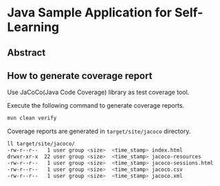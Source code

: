 # Java Sample Application for Self-Learning

## Abstract

## How to generate coverage report

Use JaCoCo(Java Code Coverage) library as test coverage tool.

Execute the following command to generate coverage reports.

```bash
mvn clean verify
```

Coverage reports are generated in `target/site/jacoco` directory.

```bash
ll target/site/jacoco/
-rw-r--r--   1 user group <size>  <time_stamp> index.html
drwxr-xr-x  22 user group <size>  <time_stamp> jacoco-resources
-rw-r--r--   1 user group <size>  <time_stamp> jacoco-sessions.html
-rw-r--r--   1 user group <size>  <time_stamp> jacoco.csv
-rw-r--r--   1 user group <size>  <time_stamp> jacoco.xml
```
